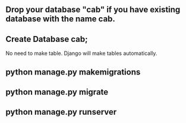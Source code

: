 ## Drop your database "cab" if you have existing database with the name cab.

## Create Database cab; 

No need to make table. Django will make tables automatically.

## python manage.py makemigrations

## python manage.py migrate

## python manage.py runserver